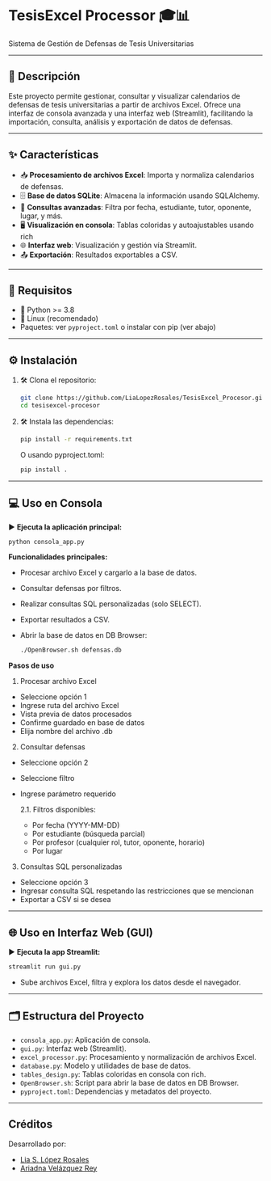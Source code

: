 # TesisExcel Processor 🎓📊

Sistema de Gestión de Defensas de Tesis Universitarias

---

## 📄 Descripción

Este proyecto permite gestionar, consultar y visualizar calendarios de defensas de tesis universitarias a partir de archivos Excel. Ofrece una interfaz de consola avanzada y una interfaz web (Streamlit), facilitando la importación, consulta, análisis y exportación de datos de defensas.

---

## ✨ Características

- 📥 **Procesamiento de archivos Excel**: Importa y normaliza calendarios de defensas.
- 🗄️ **Base de datos SQLite**: Almacena la información usando SQLAlchemy.
- 🔎 **Consultas avanzadas**: Filtra por fecha, estudiante, tutor, oponente, lugar, y más.
- 🖥️ **Visualización en consola**: Tablas coloridas y autoajustables usando rich
- 🌐 **Interfaz web**: Visualización y gestión vía Streamlit.
- 📤 **Exportación**: Resultados exportables a CSV.

---

## 🐍 Requisitos

- 🐍 Python >= 3.8
- 🐧 Linux (recomendado)
- Paquetes: ver `pyproject.toml` o instalar con pip (ver abajo)

---

## ⚙️ Instalación

1. 🛠️ Clona el repositorio:

   ```bash
   git clone https://github.com/LiaLopezRosales/TesisExcel_Procesor.git
   cd tesisexcel-procesor
   ```

2. 🛠️ Instala las dependencias:

   ```bash
   pip install -r requirements.txt
   ```
   
   O usando pyproject.toml:

   ```bash
   pip install .
   ```

---

## 💻 Uso en Consola

▶️ **Ejecuta la aplicación principal:**

```bash
python consola_app.py
```

**Funcionalidades principales:**

- Procesar archivo Excel y cargarlo a la base de datos.
- Consultar defensas por filtros.
- Realizar consultas SQL personalizadas (solo SELECT).
- Exportar resultados a CSV.
- Abrir la base de datos en DB Browser:
  
    ``` bash  
    ./OpenBrowser.sh defensas.db
    ```

**Pasos de uso**
1. Procesar archivo Excel

- Seleccione opción 1
- Ingrese ruta del archivo Excel
- Vista previa de datos procesados
- Confirme guardado en base de datos
- Elija nombre del archivo .db

2. Consultar defensas
   
- Seleccione opción 2
- Seleccione filtro
- Ingrese parámetro requerido

  2.1. Filtros disponibles:

   - Por fecha (YYYY-MM-DD)
   - Por estudiante (búsqueda parcial)
   - Por profesor (cualquier rol, tutor, oponente, horario)
   - Por lugar

3. Consultas SQL personalizadas

- Seleccione opción 3
- Ingresar consulta SQL respetando las restricciones que se mencionan
- Exportar a CSV si se desea

---

## 🌐 Uso en Interfaz Web (GUI)

▶️ **Ejecuta la app Streamlit:**

```bash  
streamlit run gui.py
```

- Sube archivos Excel, filtra y explora los datos desde el navegador.

---

## 🗂️ Estructura del Proyecto

- `consola_app.py`: Aplicación de consola.
- `gui.py`: Interfaz web (Streamlit).
- `excel_processor.py`: Procesamiento y normalización de archivos Excel.
- `database.py`: Modelo y utilidades de base de datos.
- `tables_design.py`: Tablas coloridas en consola con rich.
- `OpenBrowser.sh`: Script para abrir la base de datos en DB Browser.
- `pyproject.toml`: Dependencias y metadatos del proyecto.

---

## Créditos

Desarrollado por:

- [Lia S. López Rosales](https://github.com/LiaLopezRosales)
- [Ariadna Velázquez Rey](https://github.com/AriadnaVelazquez744)
